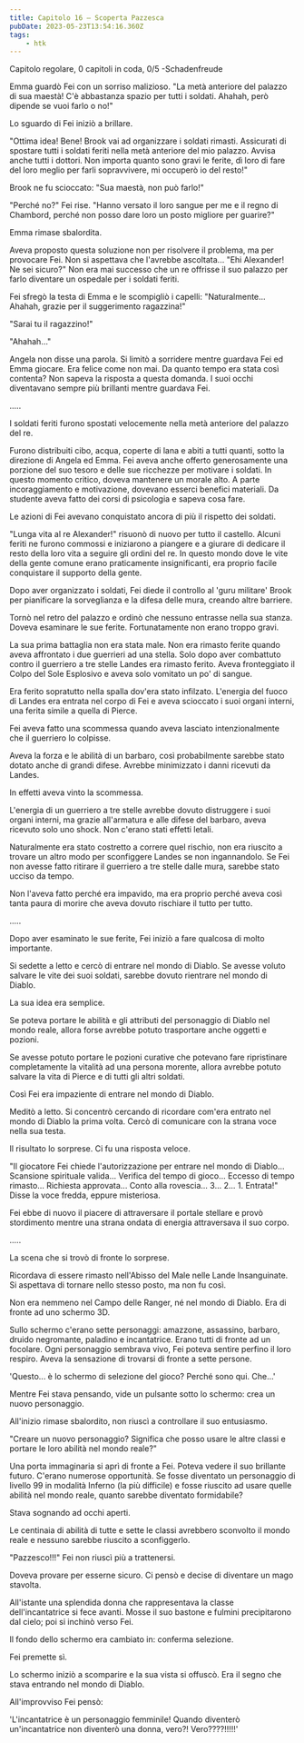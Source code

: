 ```yaml
---
title: Capitolo 16 – Scoperta Pazzesca
pubDate: 2023-05-23T13:54:16.360Z
tags:
    - htk
---
```



Capitolo regolare,
0 capitoli in coda, 0/5
-Schadenfreude

Emma guardò Fei con un sorriso malizioso. "La metà anteriore del palazzo di sua maestà! C'è abbastanza spazio per tutti i soldati. Ahahah, però dipende se vuoi farlo o no!"

Lo sguardo di Fei iniziò a brillare.

"Ottima idea! Bene! Brook vai ad organizzare i soldati rimasti. Assicurati di spostare tutti i soldati feriti nella metà anteriore del mio palazzo. Avvisa anche tutti i dottori. Non importa quanto sono gravi le ferite, dì loro di fare del loro meglio per farli sopravvivere, mi occuperò io del resto!"

Brook ne fu scioccato: "Sua maestà, non può farlo!"

"Perché no?" Fei rise. "Hanno versato il loro sangue per me e il regno di Chambord, perché non posso dare loro un posto migliore per guarire?"

Emma rimase sbalordita.

Aveva proposto questa soluzione non per risolvere il problema, ma per provocare Fei. Non si aspettava che l'avrebbe ascoltata... "Ehi Alexander! Ne sei sicuro?" Non era mai successo che un re offrisse il suo palazzo per farlo diventare un ospedale per i soldati feriti.

Fei sfregò la testa di Emma e le scompigliò i capelli: "Naturalmente... Ahahah, grazie per il suggerimento ragazzina!"

"Sarai tu il ragazzino!"

"Ahahah..."

Angela non disse una parola. Si limitò a sorridere mentre guardava Fei ed Emma giocare. Era felice come non mai. Da quanto tempo era stata così contenta? Non sapeva la risposta a questa domanda. I suoi occhi diventavano sempre più brillanti mentre guardava Fei.

.....

I soldati feriti furono spostati velocemente nella metà anteriore del palazzo del re.

Furono distribuiti cibo, acqua, coperte di lana e abiti a tutti quanti, sotto la direzione di Angela ed Emma. Fei aveva anche offerto generosamente una porzione del suo tesoro e delle sue ricchezze per motivare i soldati. In questo momento critico, doveva mantenere un morale alto. A parte incoraggiamento e motivazione, dovevano esserci benefici materiali. Da studente aveva fatto dei corsi di psicologia e sapeva cosa fare.

Le azioni di Fei avevano conquistato ancora di più il rispetto dei soldati.

"Lunga vita al re Alexander!" risuonò di nuovo per tutto il castello. Alcuni feriti ne furono commossi e iniziarono a piangere e a giurare di dedicare il resto della loro vita a seguire gli ordini del re. In questo mondo dove le vite della gente comune erano praticamente insignificanti, era proprio facile conquistare il supporto della gente.

Dopo aver organizzato i soldati, Fei diede il controllo al 'guru militare' Brook per pianificare la sorveglianza e la difesa delle mura, creando altre barriere.

Tornò nel retro del palazzo e ordinò che nessuno entrasse nella sua stanza. Doveva esaminare le sue ferite. Fortunatamente non erano troppo gravi.

La sua prima battaglia non era stata male. Non era rimasto ferite quando aveva affrontato i due guerrieri ad una stella. Solo dopo aver combattuto contro il guerriero a tre stelle Landes era rimasto ferito. Aveva fronteggiato il Colpo del Sole Esplosivo e aveva solo vomitato un po' di sangue.

Era ferito sopratutto nella spalla dov'era stato infilzato. L'energia del fuoco di Landes era entrata nel corpo di Fei e aveva scioccato i suoi organi interni, una ferita simile a quella di Pierce.

Fei aveva fatto una scommessa quando aveva lasciato intenzionalmente che il guerriero lo colpisse.

Aveva la forza e le abilità di un barbaro, così probabilmente sarebbe stato dotato anche di grandi difese. Avrebbe minimizzato i danni ricevuti da Landes.

In effetti aveva vinto la scommessa.

L'energia di un guerriero a tre stelle avrebbe dovuto distruggere i suoi organi interni, ma grazie all'armatura e alle difese del barbaro, aveva ricevuto solo uno shock. Non c'erano stati effetti letali.

Naturalmente era stato costretto a correre quel rischio, non era riuscito a trovare un altro modo per sconfiggere Landes se non ingannandolo. Se Fei non avesse fatto ritirare il guerriero a tre stelle dalle mura, sarebbe stato ucciso da tempo.

Non l'aveva fatto perché era impavido, ma era proprio perché aveva così tanta paura di morire che aveva dovuto rischiare il tutto per tutto.

.....

Dopo aver esaminato le sue ferite, Fei iniziò a fare qualcosa di molto importante.

Si sedette a letto e cercò di entrare nel mondo di Diablo. Se avesse voluto salvare le vite dei suoi soldati, sarebbe dovuto rientrare nel mondo di Diablo.

La sua idea era semplice.

Se poteva portare le abilità e gli attributi del personaggio di Diablo nel mondo reale, allora forse avrebbe potuto trasportare anche oggetti e pozioni.

Se avesse potuto portare le pozioni curative che potevano fare ripristinare completamente la vitalità ad una persona morente, allora avrebbe potuto salvare la vita di Pierce e di tutti gli altri soldati.

Così Fei era impaziente di entrare nel mondo di Diablo.

Meditò a letto. Si concentrò cercando di ricordare com'era entrato nel mondo di Diablo la prima volta. Cercò di comunicare con la strana voce nella sua testa.

Il risultato lo sorprese. Ci fu una risposta veloce.

"Il giocatore Fei chiede l'autorizzazione per entrare nel mondo di Diablo... Scansione spirituale valida... Verifica del tempo di gioco... Eccesso di tempo rimasto... Richiesta approvata... Conto alla rovescia... 3... 2... 1. Entrata!" Disse la voce fredda, eppure misteriosa.

Fei ebbe di nuovo il piacere di attraversare il portale stellare e provò stordimento mentre una strana ondata di energia attraversava il suo corpo.

.....

La scena che si trovò di fronte lo sorprese.

Ricordava di essere rimasto nell'Abisso del Male nelle Lande Insanguinate. Si aspettava di tornare nello stesso posto, ma non fu così.

Non era nemmeno nel Campo delle Ranger, né nel mondo di Diablo. Era di fronte ad uno schermo 3D.

Sullo schermo c'erano sette personaggi: amazzone, assassino, barbaro, druido negromante, paladino e incantatrice. Erano tutti di fronte ad un focolare. Ogni personaggio sembrava vivo, Fei poteva sentire perfino il loro respiro. Aveva la sensazione di trovarsi di fronte a sette persone.

'Questo... è lo schermo di selezione del gioco? Perché sono qui. Che...'

Mentre Fei stava pensando, vide un pulsante sotto lo schermo: crea un nuovo personaggio.

All'inizio rimase sbalordito, non riuscì a controllare il suo entusiasmo.

"Creare un nuovo personaggio? Significa che posso usare le altre classi e portare le loro abilità nel mondo reale?"

Una porta immaginaria si aprì di fronte a Fei. Poteva vedere il suo brillante futuro. C'erano numerose opportunità. Se fosse diventato un personaggio di livello 99 in modalità Inferno (la più difficile) e fosse riuscito ad usare quelle abilità nel mondo reale, quanto sarebbe diventato formidabile?

Stava sognando ad occhi aperti.

Le centinaia di abilità di tutte e sette le classi avrebbero sconvolto il mondo reale e nessuno sarebbe riuscito a sconfiggerlo.

"Pazzesco!!!" Fei non riuscì più a trattenersi.

Doveva provare per esserne sicuro. Ci pensò e decise di diventare un mago stavolta.

All'istante una splendida donna che rappresentava la classe dell'incantatrice si fece avanti. Mosse il suo bastone e fulmini precipitarono dal cielo; poi si inchinò verso Fei.

Il fondo dello schermo era cambiato in: conferma selezione.

Fei premette sì.

Lo schermo iniziò a scomparire e la sua vista si offuscò. Era il segno che stava entrando nel mondo di Diablo.

All'improvviso Fei pensò:

'L'incantatrice è un personaggio femminile! Quando diventerò un'incantatrice non diventerò una donna, vero?! Vero????!!!!!'




